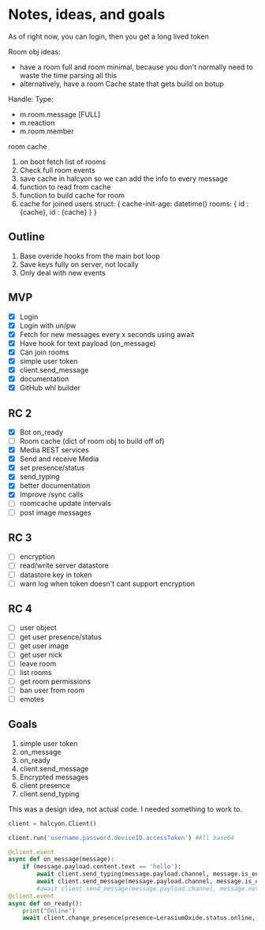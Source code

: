 # Notes, ideas, and goals
As of right now, you can login, then you get a long lived token

Room obj ideas: 
+ have a room full and room minimal, because you don't normally need to waste the time parsing all this
+ alternatively, have a room Cache state that gets build on botup

Handle:
Type: 
+ m.room.message [FULL]
+ m.reaction
+ m.room.member

room cache
1. on boot fetch list of rooms
2. Check full room events
3. save cache in halcyon so we can add the info to every message
4. function to read from cache
5. function to build cache for room
6. cache for joined users
struct:
{
    cache-init-age: datetime()
    rooms: {
        id : {cache},
        id : {cache}
    }
}



## Outline

1. Base overide hooks from the main bot loop
2. Save keys fully on server, not locally
3. Only deal with new events

## MVP

- [x] Login
- [x] Login with un/pw
- [X] Fetch for new messages every x seconds using await
- [x] Have hook for text payload (on_message)
- [x] Can join rooms
- [x] simple user token
- [x] client.send_message
- [x] documentation
- [x] GitHub whl builder

## RC 2
- [x] Bot on_ready
- [ ] Room cache (dict of room obj to build off of)
- [x] Media REST services
- [x] Send and receive Media
- [x] set presence/status
- [x] send_typing
- [x] better documentation
- [x] Improve /sync calls
- [ ] roomcache update intervals
- [ ] post image messages

## RC 3
- [ ] encryption
- [ ] read/write server datastore
- [ ] datastore key in token
- [ ] warn log when token doesn't cant support encryption

## RC 4
- [ ] user object
- [ ] get user presence/status
- [ ] get user image
- [ ] get user nick
- [ ] leave room
- [ ] list rooms
- [ ] get room permissions
- [ ] ban user from room
- [ ] emotes

## Goals

1. simple user token
2. on_message
3. on_ready
4. client.send_message
5. Encrypted messages
6. client presence
7. client.send_typing

This was a design idea, not actual code. I needed something to work to.
```python
client = halcyon.Client()

client.run('username.password.deviceID.accessToken') #All base64

@client.event
async def on_message(message):
    if (message.payload.content.text == 'hello'):
        await client.send_typing(message.payload.channel, message.is_encrypted)
        await client.send_message(message.payload.channel, message.is_encrypted, 'goodbye')
        #await client.send_message(message.payload.channel, message.not_encrypted, 'goodbye')
@client.event
async def on_ready():
    print("Online")
    await client.change_presence(presence=LerasiumOxide.status.online, status="Baking cookies")
```